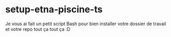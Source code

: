 # setup-etna-piscine-ts
Je vous ai fait un petit script Bash pour bien installer votre dossier de travail et votre repo tout ça tout ça :D 
